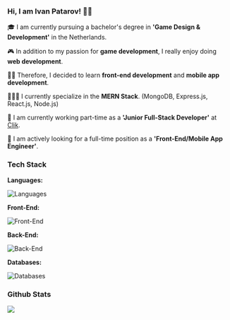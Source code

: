 ### Hi, I am Ivan Patarov! 👋🏻

🎓 I am currently pursuing a bachelor's degree in **'Game Design & Development'** in the Netherlands. 

🎮 In addition to my passion for **game development**, I really enjoy doing **web development**. 

✍🏻 Therefore, I decided to learn **front-end development** and **mobile app development**. 

🧑🏻‍💻 I currently specialize in the **MERN Stack**. (MongoDB, Express.js, React.js, Node.js)

📱 I am currently working part-time as a **'Junior Full-Stack Developer'** at <a href="https://clikplatform.nl/">Clik</a>. 

💼 I am actively looking for a full-time position as a **'Front-End/Mobile App Engineer'**.

### Tech Stack

**Languages:**

![Languages](https://skillicons.dev/icons?i=html,css,js)

**Front-End:**

![Front-End](https://skillicons.dev/icons?i=nextjs,react,redux,tailwind,bootstrap,jquery&perline=3)

**Back-End:**

![Back-End](https://skillicons.dev/icons?i=nodejs,express)

**Databases:**

![Databases](https://skillicons.dev/icons?i=mongodb,mysql)





### Github Stats

<a href="#"><img align="center" src="https://github-readme-stats.vercel.app/api/top-langs/?username=iwwan-01&layout=compact&hide_border=true" /></a> 
<!--
**iwwan-01/iwwan-01** is a ✨ _special_ ✨ repository because its `README.md` (this file) appears on your GitHub profile.

Here are some ideas to get you started:

- 🔭 I’m currently working on ...
- 🌱 I’m currently learning ...
- 👯 I’m looking to collaborate on ...
- 🤔 I’m looking for help with ...
- 💬 Ask me about ...
- 📫 How to reach me: ...
- 😄 Pronouns: ...
- ⚡ Fun fact: ...
-->
